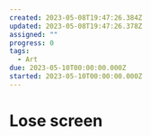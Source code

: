 ```yaml
---
created: 2023-05-08T19:47:26.384Z
updated: 2023-05-08T19:47:26.378Z
assigned: ""
progress: 0
tags:
  - Art
due: 2023-05-10T00:00:00.000Z
started: 2023-05-10T00:00:00.000Z
---
```


# Lose screen
